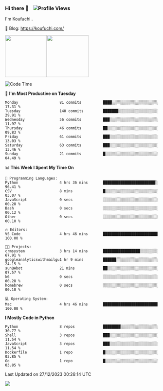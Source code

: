 ### Hi there 👋 &nbsp;&nbsp; ![Profile Views](https://komarev.com/ghpvc/?username=Koufuchi)

I'm Koufuchi . 

📔 Blog: <https://koufuchi.com/>

<img align="" height="137px" src="https://github-readme-stats-seven-nu-30.vercel.app/api?username=Koufuchi&hide=issues,contribs&show_icons=true&line_height=21&theme=radical&locale=en" /><img align="" height="137px" src="https://github-readme-stats-seven-nu-30.vercel.app/api/top-langs/?username=Koufuchi&layout=compact&hide=blade,html,css,pug,scss&theme=radical&locale=en" />

<!--START_SECTION:waka-->
![Code Time](http://img.shields.io/badge/Code%20Time-232%20hrs%2053%20mins-blue)

📅 **I'm Most Productive on Tuesday** 

```text
Monday                   81 commits          ████░░░░░░░░░░░░░░░░░░░░░   17.31 % 
Tuesday                  140 commits         ███████░░░░░░░░░░░░░░░░░░   29.91 % 
Wednesday                56 commits          ███░░░░░░░░░░░░░░░░░░░░░░   11.97 % 
Thursday                 46 commits          ██░░░░░░░░░░░░░░░░░░░░░░░   09.83 % 
Friday                   61 commits          ███░░░░░░░░░░░░░░░░░░░░░░   13.03 % 
Saturday                 63 commits          ███░░░░░░░░░░░░░░░░░░░░░░   13.46 % 
Sunday                   21 commits          █░░░░░░░░░░░░░░░░░░░░░░░░   04.49 % 
```


📊 **This Week I Spent My Time On** 

```text
💬 Programming Languages: 
Python                   4 hrs 36 mins       ████████████████████████░   96.41 % 
CSV                      8 mins              █░░░░░░░░░░░░░░░░░░░░░░░░   03.07 % 
JavaScript               0 secs              ░░░░░░░░░░░░░░░░░░░░░░░░░   00.28 % 
Bash                     0 secs              ░░░░░░░░░░░░░░░░░░░░░░░░░   00.12 % 
Other                    0 secs              ░░░░░░░░░░░░░░░░░░░░░░░░░   00.10 % 

🔥 Editors: 
VS Code                  4 hrs 46 mins       █████████████████████████   100.00 % 

🐱‍💻 Projects: 
crmsystem                3 hrs 14 mins       █████████████████░░░░░░░░   67.91 % 
googleanalyticswithmailgu1 hr 9 mins         ██████░░░░░░░░░░░░░░░░░░░   24.15 % 
sunQAbot                 21 mins             ██░░░░░░░░░░░░░░░░░░░░░░░   07.57 % 
k6                       0 secs              ░░░░░░░░░░░░░░░░░░░░░░░░░   00.28 % 
homebrew                 0 secs              ░░░░░░░░░░░░░░░░░░░░░░░░░   00.10 % 

💻 Operating System: 
Mac                      4 hrs 46 mins       █████████████████████████   100.00 % 
```

**I Mostly Code in Python** 

```text
Python                   8 repos             ████████░░░░░░░░░░░░░░░░░   30.77 % 
Shell                    3 repos             ███░░░░░░░░░░░░░░░░░░░░░░   11.54 % 
JavaScript               3 repos             ███░░░░░░░░░░░░░░░░░░░░░░   11.54 % 
Dockerfile               1 repo              █░░░░░░░░░░░░░░░░░░░░░░░░   03.85 % 
Go                       1 repo              █░░░░░░░░░░░░░░░░░░░░░░░░   03.85 % 
```




 Last Updated on 27/12/2023 00:26:14 UTC
<!--END_SECTION:waka-->

![](https://hit.yhype.me/github/profile?user_id=46078832)
